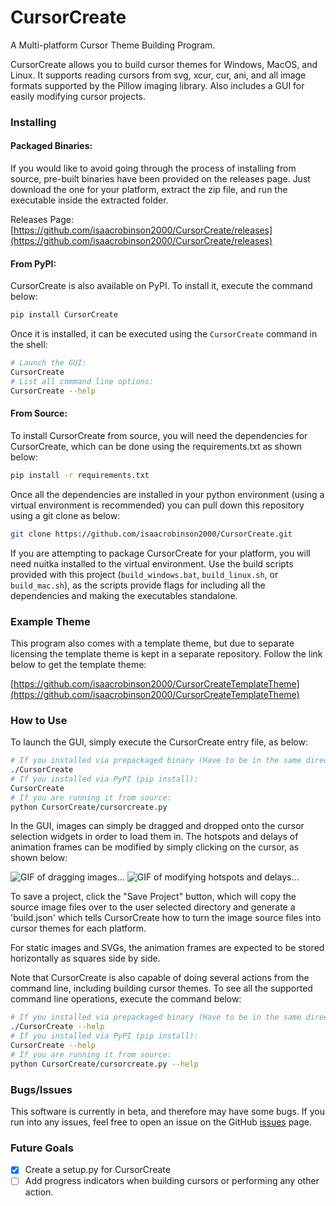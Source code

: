# CursorCreate
A Multi-platform Cursor Theme Building Program. 

CursorCreate allows you to build cursor themes for Windows, MacOS, and Linux. It supports reading cursors from svg, xcur, cur, ani, and all image formats supported by the Pillow imaging library. Also includes a GUI for easily modifying cursor projects.

### Installing

#### Packaged Binaries:

If you would like to avoid going through the process of installing from source, pre-built binaries have been provided on the releases page. Just download the one for your platform, extract the zip file, and run the executable inside the extracted folder. 

Releases Page:
[https://github.com/isaacrobinson2000/CursorCreate/releases](https://github.com/isaacrobinson2000/CursorCreate/releases)

#### From PyPI:

CursorCreate is also available on PyPI. To install it, execute the command below:
```bash
pip install CursorCreate
```
Once it is installed, it can be executed using the `CursorCreate` command in the shell:
```bash
# Launch the GUI:
CursorCreate
# List all command line options:
CursorCreate --help
```

#### From Source:

To install CursorCreate from source, you will need the dependencies for 
CursorCreate, which can be done using the requirements.txt as shown below:
```bash
pip install -r requirements.txt
```

Once all the dependencies are installed in your python environment (using a virtual environment is recommended) you can pull down this repository using a git clone as below:

```bash
git clone https://github.com/isaacrobinson2000/CursorCreate.git
```

If you are attempting to package CursorCreate for your platform, you will need nuitka installed to the virtual environment. Use the build scripts provided with this project (`build_windows.bat`, `build_linux.sh`, or `build_mac.sh`), as the scripts provide flags for including all the dependencies and making the executables standalone. 

### Example Theme

This program also comes with a template theme, but due to separate licensing the template theme is kept in a separate repository. Follow the link below to get the template theme:

[https://github.com/isaacrobinson2000/CursorCreateTemplateTheme](https://github.com/isaacrobinson2000/CursorCreateTemplateTheme)

### How to Use

To launch the GUI, simply execute the CursorCreate entry file, as below:
```bash
# If you installed via prepackaged binary (Have to be in the same directory as the executable):
./CursorCreate
# If you installed via PyPI (pip install):
CursorCreate
# If you are running it from source:
python CursorCreate/cursorcreate.py
```
In the GUI, images can simply be dragged and dropped onto the cursor selection widgets in order to load them in. The hotspots and delays of animation frames can be modified by simply clicking on the cursor, as shown below:

![GIF of dragging images...](https://user-images.githubusercontent.com/47544550/77180722-f3b7d480-6a8f-11ea-899a-5ecc57f9e9b8.gif)
![GIF of modifying hotspots and delays...](https://user-images.githubusercontent.com/47544550/77181094-75a7fd80-6a90-11ea-9486-dddf1b2dc792.gif)

To save a project, click the "Save Project" button, which will copy the source image files over to the user selected directory and generate a 'build.json' which tells CursorCreate how to turn the image source files into cursor themes for each platform.

For static images and SVGs, the animation frames are expected to be stored horizontally as squares side by side. 

Note that CursorCreate is also capable of doing several actions from the command line, including building cursor themes. To see all the supported command line operations, execute the command below:
```bash
# If you installed via prepackaged binary (Have to be in the same directory as the executable):
./CursorCreate --help
# If you installed via PyPI (pip install):
CursorCreate --help
# If you are running it from source:
python CursorCreate/cursorcreate.py --help
```

### Bugs/Issues

This software is currently in beta, and therefore may have some bugs. If you run into any issues, feel free to open an issue on the GitHub [issues](https://github.com/isaacrobinson2000/CursorCreate/issues) page.

### Future Goals

 - [x] Create a setup.py for CursorCreate
 - [ ] Add progress indicators when building cursors or performing any other action.
